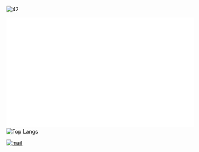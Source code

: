 ![42](https://badge42.vercel.app/api/v2/cl3vp66tw002509l1p3inopdr/stats?cursusId=21&coalitionId=45)

![overview](https://github.com/loaki/github_stats/blob/master/generated/overview.svg#gh-dark-mode-only)
![Top Langs](https://github-readme-stats.vercel.app/api/top-langs/?username=loaki&theme=dracula&hide=tcl&layout=compact&langs_count=10&bg_color=0d1117&border_color=42464b&title_color=58a6ff)

[![mail](https://img.shields.io/badge/mail-loaki.dev%40gmail.com-21262d?LabelColor=363b42&style=for-the-badge&logo=gmail)](mailto:loaki.dev@gmail.com)
